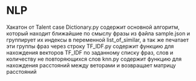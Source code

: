 # NLP
Хакатон от Talent case
Dictionary.py содержит основной алгоритм, который находит ближайшие по смыслу фразы из файла sample.json и группирует их индексы в переменной list_of_similar, а так же печатает эти группы фраз через строку
TF_IDF.py содержит функцию для нахождения векторов TF_IDF по заданному списку фраз, слов и количеству не повторяющихся слов
knn.py содержит функцию для нахождения расстояний между веторами и возвращает матрицу расстояний
